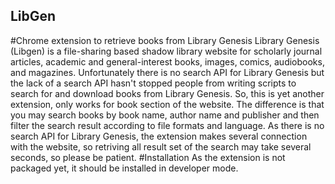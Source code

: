 ## LibGen
#Chrome extension to retrieve books from Library Genesis
Library Genesis (Libgen) is a file-sharing based shadow library website for scholarly journal articles, academic and general-interest books, images, comics, audiobooks, and magazines.
Unfortunately there is no search API for Library Genesis but the lack of a search API hasn't stopped people from writing scripts to search for and download books from Library Genesis. So, this is yet another extension, only works for book section of the website.  The difference is that you may search books by book name, author name and publisher and then filter the search result according to file formats and language. 
As there is no search API for Library Genesis, the extension makes several connection with the website, so retriving all result set of the search may take several seconds, so please be patient. 
#Installation
As the extension is not packaged yet, it should be installed in developer mode. 
